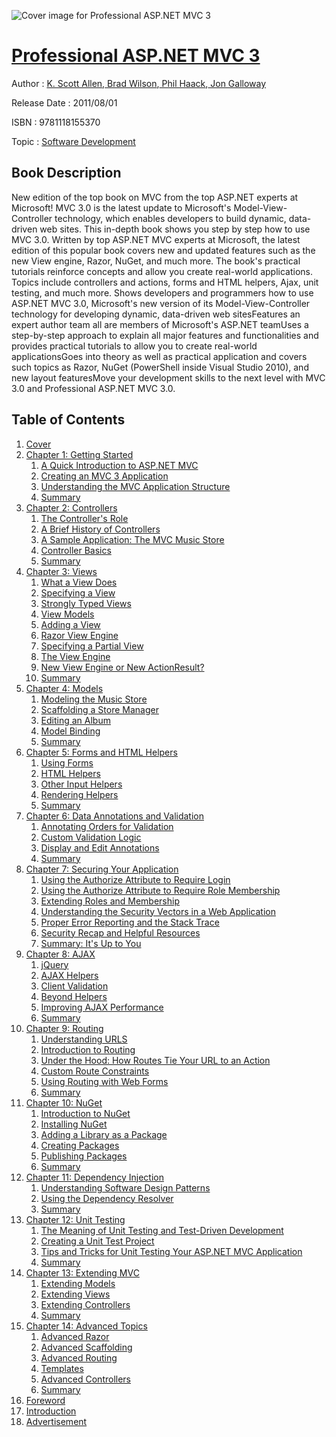 ![Cover image for Professional ASP.NET MVC 3](https://imgdetail.ebookreading.net/cover/cover/software_development/EB9781118155370.jpg)

[Professional ASP.NET MVC 3](https://ebookreading.net/view/book/Professional+ASP.NET+MVC+3-EB9781118155370_1.html "Professional ASP.NET MVC 3")
====================================================================================================================

Author : [K. Scott Allen](https://ebookreading.net/search/author/K.+Scott+Allen),[ Brad Wilson](https://ebookreading.net/search/author/+Brad+Wilson),[ Phil Haack](https://ebookreading.net/search/author/+Phil+Haack),[ Jon Galloway](https://ebookreading.net/search/author/+Jon+Galloway)

Release Date : 2011/08/01

ISBN : 9781118155370

Topic : [Software Development](https://ebookreading.net/search/category/software-development)

Book Description
-----------------

New edition of the top book on MVC from the top ASP.NET experts at Microsoft!
MVC 3.0 is the latest update to Microsoft's Model-View-Controller technology, which enables developers to build dynamic, data-driven web sites. This in-depth book shows you step by step how to use MVC 3.0. Written by top ASP.NET MVC experts at Microsoft, the latest edition of this popular book covers new and updated features such as the new View engine, Razor, NuGet, and much more. The book's practical tutorials reinforce concepts and allow you create real-world applications. Topics include controllers and actions, forms and HTML helpers, Ajax, unit testing, and much more.
Shows developers and programmers how to use ASP.NET MVC 3.0, Microsoft's new version of its Model-View-Controller technology for developing dynamic, data-driven web sitesFeatures an expert author team all are members of Microsoft's ASP.NET teamUses a step-by-step approach to explain all major features and functionalities and provides practical tutorials to allow you to create real-world applicationsGoes into theory as well as practical application and covers such topics as Razor, NuGet (PowerShell inside Visual Studio 2010), and new layout featuresMove your development skills to the next level with MVC 3.0 and Professional ASP.NET MVC 3.0.
              
Table of Contents
-----------------

1. [Cover](https://ebookreading.net/view/book/Professional+ASP.NET+MVC+3-EB9781118155370_1.html)
1. [Chapter 1: Getting Started](https://ebookreading.net/view/book/Professional+ASP.NET+MVC+3-EB9781118155370_2.html)
    1. [A Quick Introduction to ASP.NET MVC](https://ebookreading.net/view/book/Professional+ASP.NET+MVC+3-EB9781118155370_3.html#c01_level1_1)
    1. [Creating an MVC 3 Application](https://ebookreading.net/view/book/Professional+ASP.NET+MVC+3-EB9781118155370_4.html#c01_level1_2)
    1. [Understanding the MVC Application Structure](https://ebookreading.net/view/book/Professional+ASP.NET+MVC+3-EB9781118155370_5.html#c01_level1_3)
    1. [Summary](https://ebookreading.net/view/book/Professional+ASP.NET+MVC+3-EB9781118155370_6.html#c01_level1_4)
1. [Chapter 2: Controllers](https://ebookreading.net/view/book/Professional+ASP.NET+MVC+3-EB9781118155370_7.html)
    1. [The Controller&#39;s Role](https://ebookreading.net/view/book/Professional+ASP.NET+MVC+3-EB9781118155370_8.html#c02_level1_1)
    1. [A Brief History of Controllers](https://ebookreading.net/view/book/Professional+ASP.NET+MVC+3-EB9781118155370_9.html#c02_level1_2)
    1. [A Sample Application: The MVC Music Store](https://ebookreading.net/view/book/Professional+ASP.NET+MVC+3-EB9781118155370_10.html#c02_level1_3)
    1. [Controller Basics](https://ebookreading.net/view/book/Professional+ASP.NET+MVC+3-EB9781118155370_11.html#c02_level1_4)
    1. [Summary](https://ebookreading.net/view/book/Professional+ASP.NET+MVC+3-EB9781118155370_12.html#c02_level1_5)
1. [Chapter 3: Views](https://ebookreading.net/view/book/Professional+ASP.NET+MVC+3-EB9781118155370_13.html)
    1. [What a View Does](https://ebookreading.net/view/book/Professional+ASP.NET+MVC+3-EB9781118155370_14.html#c03_level1_1)
    1. [Specifying a View](https://ebookreading.net/view/book/Professional+ASP.NET+MVC+3-EB9781118155370_15.html#c03_level1_2)
    1. [Strongly Typed Views](https://ebookreading.net/view/book/Professional+ASP.NET+MVC+3-EB9781118155370_16.html#c03_level1_3)
    1. [View Models](https://ebookreading.net/view/book/Professional+ASP.NET+MVC+3-EB9781118155370_17.html#c03_level1_4)
    1. [Adding a View](https://ebookreading.net/view/book/Professional+ASP.NET+MVC+3-EB9781118155370_18.html#c03_level1_5)
    1. [Razor View Engine](https://ebookreading.net/view/book/Professional+ASP.NET+MVC+3-EB9781118155370_19.html#c03_level1_6)
    1. [Specifying a Partial View](https://ebookreading.net/view/book/Professional+ASP.NET+MVC+3-EB9781118155370_20.html#c03_level1_7)
    1. [The View Engine](https://ebookreading.net/view/book/Professional+ASP.NET+MVC+3-EB9781118155370_21.html#c03_level1_8)
    1. [New View Engine or New ActionResult?](https://ebookreading.net/view/book/Professional+ASP.NET+MVC+3-EB9781118155370_22.html#c03_level1_9)
    1. [Summary](https://ebookreading.net/view/book/Professional+ASP.NET+MVC+3-EB9781118155370_23.html#c03_level1_10)
1. [Chapter 4: Models](https://ebookreading.net/view/book/Professional+ASP.NET+MVC+3-EB9781118155370_24.html)
    1. [Modeling the Music Store](https://ebookreading.net/view/book/Professional+ASP.NET+MVC+3-EB9781118155370_25.html#c04_level1_1)
    1. [Scaffolding a Store Manager](https://ebookreading.net/view/book/Professional+ASP.NET+MVC+3-EB9781118155370_26.html#c04_level1_2)
    1. [Editing an Album](https://ebookreading.net/view/book/Professional+ASP.NET+MVC+3-EB9781118155370_27.html#c04_level1_3)
    1. [Model Binding](https://ebookreading.net/view/book/Professional+ASP.NET+MVC+3-EB9781118155370_28.html#c04_level1_4)
    1. [Summary](https://ebookreading.net/view/book/Professional+ASP.NET+MVC+3-EB9781118155370_29.html#c04_level1_5)
1. [Chapter 5: Forms and HTML Helpers](https://ebookreading.net/view/book/Professional+ASP.NET+MVC+3-EB9781118155370_30.html)
    1. [Using Forms](https://ebookreading.net/view/book/Professional+ASP.NET+MVC+3-EB9781118155370_31.html#c05_level1_1)
    1. [HTML Helpers](https://ebookreading.net/view/book/Professional+ASP.NET+MVC+3-EB9781118155370_32.html#c05_level1_2)
    1. [Other Input Helpers](https://ebookreading.net/view/book/Professional+ASP.NET+MVC+3-EB9781118155370_33.html#c05_level1_3)
    1. [Rendering Helpers](https://ebookreading.net/view/book/Professional+ASP.NET+MVC+3-EB9781118155370_34.html#c05_level1_4)
    1. [Summary](https://ebookreading.net/view/book/Professional+ASP.NET+MVC+3-EB9781118155370_35.html#c05_level1_5)
1. [Chapter 6: Data Annotations and Validation](https://ebookreading.net/view/book/Professional+ASP.NET+MVC+3-EB9781118155370_36.html)
    1. [Annotating Orders for Validation](https://ebookreading.net/view/book/Professional+ASP.NET+MVC+3-EB9781118155370_37.html#c06_level1_1)
    1. [Custom Validation Logic](https://ebookreading.net/view/book/Professional+ASP.NET+MVC+3-EB9781118155370_38.html#c06_level1_2)
    1. [Display and Edit Annotations](https://ebookreading.net/view/book/Professional+ASP.NET+MVC+3-EB9781118155370_39.html#c06_level1_3)
    1. [Summary](https://ebookreading.net/view/book/Professional+ASP.NET+MVC+3-EB9781118155370_40.html#c06_level1_4)
1. [Chapter 7: Securing Your Application](https://ebookreading.net/view/book/Professional+ASP.NET+MVC+3-EB9781118155370_41.html)
    1. [Using the Authorize Attribute to Require Login](https://ebookreading.net/view/book/Professional+ASP.NET+MVC+3-EB9781118155370_42.html#c07_level1_1)
    1. [Using the Authorize Attribute to Require Role Membership](https://ebookreading.net/view/book/Professional+ASP.NET+MVC+3-EB9781118155370_43.html#c07_level1_2)
    1. [Extending Roles and Membership](https://ebookreading.net/view/book/Professional+ASP.NET+MVC+3-EB9781118155370_44.html#c07_level1_3)
    1. [Understanding the Security Vectors in a Web Application](https://ebookreading.net/view/book/Professional+ASP.NET+MVC+3-EB9781118155370_45.html#c07_level1_4)
    1. [Proper Error Reporting and the Stack Trace](https://ebookreading.net/view/book/Professional+ASP.NET+MVC+3-EB9781118155370_46.html#c07_level1_5)
    1. [Security Recap and Helpful Resources](https://ebookreading.net/view/book/Professional+ASP.NET+MVC+3-EB9781118155370_47.html#c07_level1_6)
    1. [Summary: It&#39;s Up to You](https://ebookreading.net/view/book/Professional+ASP.NET+MVC+3-EB9781118155370_48.html#c07_level1_7)
1. [Chapter 8: AJAX](https://ebookreading.net/view/book/Professional+ASP.NET+MVC+3-EB9781118155370_49.html)
    1. [jQuery](https://ebookreading.net/view/book/Professional+ASP.NET+MVC+3-EB9781118155370_50.html#c08_level1_1)
    1. [AJAX Helpers](https://ebookreading.net/view/book/Professional+ASP.NET+MVC+3-EB9781118155370_51.html#c08_level1_2)
    1. [Client Validation](https://ebookreading.net/view/book/Professional+ASP.NET+MVC+3-EB9781118155370_52.html#c08_level1_3)
    1. [Beyond Helpers](https://ebookreading.net/view/book/Professional+ASP.NET+MVC+3-EB9781118155370_53.html#c08_level1_4)
    1. [Improving AJAX Performance](https://ebookreading.net/view/book/Professional+ASP.NET+MVC+3-EB9781118155370_54.html#c08_level1_5)
    1. [Summary](https://ebookreading.net/view/book/Professional+ASP.NET+MVC+3-EB9781118155370_55.html#c08_level1_6)
1. [Chapter 9: Routing](https://ebookreading.net/view/book/Professional+ASP.NET+MVC+3-EB9781118155370_56.html)
    1. [Understanding URLS](https://ebookreading.net/view/book/Professional+ASP.NET+MVC+3-EB9781118155370_57.html#c09_level1_1)
    1. [Introduction to Routing](https://ebookreading.net/view/book/Professional+ASP.NET+MVC+3-EB9781118155370_58.html#c09_level1_2)
    1. [Under the Hood: How Routes Tie Your URL to an Action](https://ebookreading.net/view/book/Professional+ASP.NET+MVC+3-EB9781118155370_59.html#c09_level1_3)
    1. [Custom Route Constraints](https://ebookreading.net/view/book/Professional+ASP.NET+MVC+3-EB9781118155370_60.html#c09_level1_4)
    1. [Using Routing with Web Forms](https://ebookreading.net/view/book/Professional+ASP.NET+MVC+3-EB9781118155370_61.html#c09_level1_5)
    1. [Summary](https://ebookreading.net/view/book/Professional+ASP.NET+MVC+3-EB9781118155370_62.html#c09_level1_6)
1. [Chapter 10: NuGet](https://ebookreading.net/view/book/Professional+ASP.NET+MVC+3-EB9781118155370_63.html)
    1. [Introduction to NuGet](https://ebookreading.net/view/book/Professional+ASP.NET+MVC+3-EB9781118155370_64.html#c10_level1_1)
    1. [Installing NuGet](https://ebookreading.net/view/book/Professional+ASP.NET+MVC+3-EB9781118155370_65.html#c10_level1_2)
    1. [Adding a Library as a Package](https://ebookreading.net/view/book/Professional+ASP.NET+MVC+3-EB9781118155370_66.html#c10_level1_3)
    1. [Creating Packages](https://ebookreading.net/view/book/Professional+ASP.NET+MVC+3-EB9781118155370_67.html#c10_level1_4)
    1. [Publishing Packages](https://ebookreading.net/view/book/Professional+ASP.NET+MVC+3-EB9781118155370_68.html#c10_level1_5)
    1. [Summary](https://ebookreading.net/view/book/Professional+ASP.NET+MVC+3-EB9781118155370_69.html#c10_level1_6)
1. [Chapter 11: Dependency Injection](https://ebookreading.net/view/book/Professional+ASP.NET+MVC+3-EB9781118155370_70.html)
    1. [Understanding Software Design Patterns](https://ebookreading.net/view/book/Professional+ASP.NET+MVC+3-EB9781118155370_71.html#c11_level1_1)
    1. [Using the Dependency Resolver](https://ebookreading.net/view/book/Professional+ASP.NET+MVC+3-EB9781118155370_72.html#c11_level1_2)
    1. [Summary](https://ebookreading.net/view/book/Professional+ASP.NET+MVC+3-EB9781118155370_73.html#c11_level1_3)
1. [Chapter 12: Unit Testing](https://ebookreading.net/view/book/Professional+ASP.NET+MVC+3-EB9781118155370_74.html)
    1. [The Meaning of Unit Testing and Test-Driven Development](https://ebookreading.net/view/book/Professional+ASP.NET+MVC+3-EB9781118155370_75.html#c12_level1_1)
    1. [Creating a Unit Test Project](https://ebookreading.net/view/book/Professional+ASP.NET+MVC+3-EB9781118155370_76.html#c12_level1_2)
    1. [Tips and Tricks for Unit Testing Your ASP.NET MVC Application](https://ebookreading.net/view/book/Professional+ASP.NET+MVC+3-EB9781118155370_77.html#c12_level1_3)
    1. [Summary](https://ebookreading.net/view/book/Professional+ASP.NET+MVC+3-EB9781118155370_78.html#c12_level1_4)
1. [Chapter 13: Extending MVC](https://ebookreading.net/view/book/Professional+ASP.NET+MVC+3-EB9781118155370_79.html)
    1. [Extending Models](https://ebookreading.net/view/book/Professional+ASP.NET+MVC+3-EB9781118155370_80.html#c13_level1_1)
    1. [Extending Views](https://ebookreading.net/view/book/Professional+ASP.NET+MVC+3-EB9781118155370_81.html#c13_level1_2)
    1. [Extending Controllers](https://ebookreading.net/view/book/Professional+ASP.NET+MVC+3-EB9781118155370_82.html#c13_level1_3)
    1. [Summary](https://ebookreading.net/view/book/Professional+ASP.NET+MVC+3-EB9781118155370_83.html#c13_level1_4)
1. [Chapter 14: Advanced Topics](https://ebookreading.net/view/book/Professional+ASP.NET+MVC+3-EB9781118155370_84.html)
    1. [Advanced Razor](https://ebookreading.net/view/book/Professional+ASP.NET+MVC+3-EB9781118155370_85.html#c14_level1_1)
    1. [Advanced Scaffolding](https://ebookreading.net/view/book/Professional+ASP.NET+MVC+3-EB9781118155370_86.html#c14_level1_2)
    1. [Advanced Routing](https://ebookreading.net/view/book/Professional+ASP.NET+MVC+3-EB9781118155370_87.html#c14_level1_3)
    1. [Templates](https://ebookreading.net/view/book/Professional+ASP.NET+MVC+3-EB9781118155370_88.html#c14_level1_4)
    1. [Advanced Controllers](https://ebookreading.net/view/book/Professional+ASP.NET+MVC+3-EB9781118155370_89.html#c14_level1_5)
    1. [Summary](https://ebookreading.net/view/book/Professional+ASP.NET+MVC+3-EB9781118155370_90.html#c14_level1_6)
1. [Foreword](https://ebookreading.net/view/book/Professional+ASP.NET+MVC+3-EB9781118155370_91.html)
1. [Introduction](https://ebookreading.net/view/book/Professional+ASP.NET+MVC+3-EB9781118155370_92.html)
1. [Advertisement](https://ebookreading.net/view/book/Professional+ASP.NET+MVC+3-EB9781118155370_93.html)
